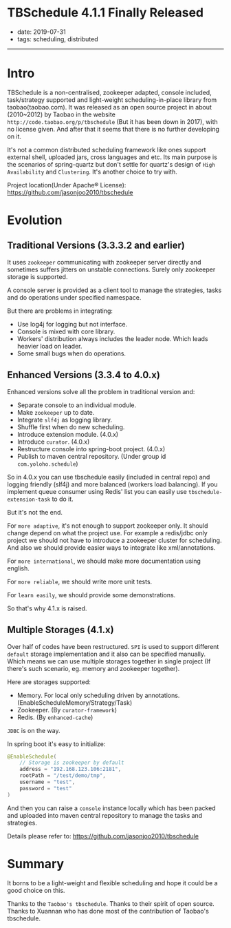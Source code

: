 TBSchedule 4.1.1 Finally Released
===

- date: 2019-07-31
- tags: scheduling, distributed

------------

# Intro
TBSchedule is a non-centralised, zookeeper adapted, console included, task/strategy supported and light-weight scheduling-in-place library from taobao(taobao.com). It was released as an open source project in about (2010~2012) by Taobao in the website `http://code.taobao.org/p/tbschedule` (But it has been down in 2017), with no license given. And after that it seems that there is no further developing on it.

It's not a common distributed scheduling framework like ones support external shell, uploaded jars, cross languages and etc. Its main purpose is the scenarios of spring-quartz but don't settle for quartz's design of `High Availability` and `Clustering`. It's another choice to try with.

Project location(Under Apache® License): https://github.com/jasonjoo2010/tbschedule

# Evolution
## Traditional Versions (3.3.3.2 and earlier)
It uses `zookeeper` communicating with zookeeper server directly and sometimes suffers jitters on unstable connections. Surely only zookeeper storage is supported.

A console server is provided as a client tool to manage the strategies, tasks and do operations under specified namespace.

But there are problems in integrating:
* Use log4j for logging but not interface.
* Console is mixed with core library.
* Workers' distribution always includes the leader node. Which leads heavier load on leader.
* Some small bugs when do operations.

## Enhanced Versions (3.3.4 to 4.0.x)
Enhanced versions solve all the problem in traditional version and:

* Separate console to an individual module.
* Make `zookeeper` up to date.
* Integrate `slf4j` as logging library.
* Shuffle first when do new scheduling.
* Introduce extension module. (4.0.x)
* Introduce `curator`. (4.0.x)
* Restructure console into spring-boot project. (4.0.x)
* Publish to maven central repository. (Under group id `com.yoloho.schedule`)

So in 4.0.x you can use tbschedule easily (included in central repo) and logging friendly (slf4j) and more balanced (workers load balancing). If you implement queue consumer using Redis' list you can easily use `tbschedule-extension-task` to do it.

But it's not the end.

For `more adaptive`, it's not enough to support zookeeper only. It should change depend on what the project use. For example a redis/jdbc only project we should not have to introduce a zookeeper cluster for scheduling. And also we should provide easier ways to integrate like xml/annotations.

For `more international`, we should make more documentation using english.

For `more reliable`, we should write more unit tests.

For `learn easily`, we should provide some demonstrations.

So that's why 4.1.x is raised.

## Multiple Storages (4.1.x)
Over half of codes have been restructured. `SPI` is used to support different `default` storage implementation and it also can be specified manually. Which means we can use multiple storages together in single project (If there's such scenario, eg. memory and zookeeper together).

Here are storages supported:

* Memory. For local only scheduling driven by annotations. (EnableScheduleMemory/Strategy/Task)
* Zookeeper. (By `curator-framework`)
* Redis. (By `enhanced-cache`)

`JDBC` is on the way.

In spring boot it's easy to initialize:

```java
@EnableSchedule(
    // Storage is zookeeper by default
    address = "192.168.123.106:2181",
    rootPath = "/test/demo/tmp",
    username = "test",
    password = "test"
)
```

And then you can raise a `console` instance locally which has been packed and uploaded into maven central repository to manage the tasks and strategies.

Details please refer to: https://github.com/jasonjoo2010/tbschedule

# Summary
It borns to be a light-weight and flexible scheduling and hope it could be a good choice on this.

Thanks to the `Taobao's tbschedule`. Thanks to their spirit of open source. Thanks to Xuannan who has done most of the contribution of Taobao's tbschedule.


